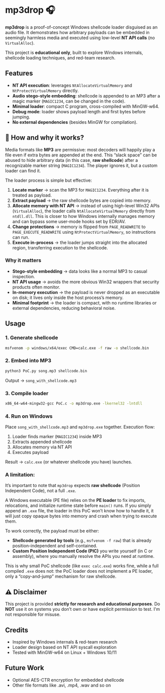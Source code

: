 # mp3drop 🎧

**mp3drop** is a proof-of-concept Windows shellcode loader disguised as an audio file.
It demonstrates how arbitrary payloads can be embedded in seemingly harmless media and executed using low-level **NT API calls** (no `VirtualAlloc`).

This project is **educational only**, built to explore Windows internals, shellcode loading techniques, and red-team research.



## Features

* **NT API execution**: leverages `NtAllocateVirtualMemory` and `NtProtectVirtualMemory` directly.
* **Audio stego-style embedding**: shellcode is appended to an MP3 after a magic marker (`MAGIC1234`, can be changed in the code).
* **Minimal loader**: compact C program, cross-compiled with MinGW-w64.
* **Debug mode**: loader shows payload length and first bytes before jumping.
* **No external dependencies** (besides MinGW for compilation).

## 🔬 How and why it works?

Media formats like **MP3** are permissive: most decoders will happily play a file even if extra bytes are appended at the end. This “slack space” can be abused to hide arbitrary data (in this case, **raw shellcode**) after a recognizable marker string (`MAGIC1234`). The player ignores it, but a custom loader can find it.

The loader process is simple but effective:

1. **Locate marker** → scan the MP3 for `MAGIC1234`. Everything after it is treated as payload.  
2. **Extract payload** → the raw shellcode bytes are copied into memory.  
3. **Allocate memory with NT API** → instead of using high-level Win32 APIs (`VirtualAlloc`), the loader calls `NtAllocateVirtualMemory` directly from `ntdll.dll`. This is closer to how Windows internally manages memory and can bypass some user-mode hooks set by EDR/AV.  
4. **Change protections** → memory is flipped from `PAGE_READWRITE` to `PAGE_EXECUTE_READWRITE` using `NtProtectVirtualMemory`, so instructions can run.  
5. **Execute in-process** → the loader jumps straight into the allocated region, transferring execution to the shellcode.

### Why it matters
- **Stego-style embedding** → data looks like a normal MP3 to casual inspection.  
- **NT API usage** → avoids the more obvious Win32 wrappers that security products often monitor.  
- **In-memory execution** → the payload is never dropped as an executable on disk; it lives only inside the host process’s memory.  
- **Minimal footprint** → the loader is compact, with no runtime libraries or external dependencies, reducing behavioral noise.  


## Usage

### 1. Generate shellcode

```bash
msfvenom -p windows/x64/exec CMD=calc.exe -f raw -o shellcode.bin
```
### 2. Embed into MP3

```bash
python3 PoC.py song.mp3 shellcode.bin
```

Output → `song_with_shellcode.mp3`

### 3. Compile loader

```bash
x86_64-w64-mingw32-gcc PoC.c -o mp3drop.exe -lkernel32 -lntdll
```

### 4. Run on Windows

Place `song_with_shellcode.mp3` and `mp3drop.exe` together.
Execution flow:

1. Loader finds marker (`MAGIC1234`) inside MP3
2. Extracts appended shellcode
3. Allocates memory via NT API
4. Executes payload

Result → `calc.exe` (or whatever shellcode you have) launches.

### A limitation:
It’s important to note that `mp3drop` expects **raw shellcode** (Position Independent Code), not a full `.exe`.

A Windows executable (PE file) relies on the **PE loader** to fix imports, relocations, and initialize runtime state before `main()` runs. If you simply append an `.exe` file, the loader in this PoC won’t know how to handle it, it will just copy opaque bytes into memory and crash when trying to execute them.

To work correctly, the payload must be either:
- **Shellcode generated by tools** (e.g., `msfvenom -f raw`) that is already position-independent and self-contained.  
- **Custom Position Independent Code (PIC)** you write yourself (in C or assembly), where you manually resolve the APIs you need at runtime.

This is why small PoC shellcode (like `exec calc.exe`) works fine, while a full compiled `.exe` does not: the PoC loader does not implement a PE loader, only a “copy-and-jump” mechanism for raw shellcode.

## ⚠️ Disclaimer

This project is provided **strictly for research and educational purposes**.
Do **NOT** use it on systems you don’t own or have explicit permission to test.
I'm not responsible for misuse.

## Credits

* Inspired by Windows internals & red-team research
* Loader design based on NT API syscall exploration
* Tested with MinGW-w64 on Linux + Windows 10/11

## Future Work

* Optional AES-CTR encryption for embedded shellcode
* Other file formats like .avi, .mp4, .wav and so on
